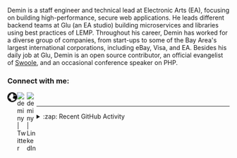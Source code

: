 Demin is a staff engineer and technical lead at Electronic Arts (EA), focusing on building high-performance, secure web applications. He leads different backend teams at Glu (an EA studio) building microservices and libraries using best practices of LEMP. Throughout his career, Demin has worked for a diverse group of companies, from start-ups to some of the Bay Area's largest international corporations, including eBay, Visa, and EA. Besides his daily job at Glu, Demin is an open source contributor, an official evangelist of [Swoole](https://github.com/swoole/swoole-src), and an occasional conference speaker on PHP.

### Connect with me:

[<img align="left" alt="https://deminy.in" width="22px" src="https://raw.githubusercontent.com/iconic/open-iconic/master/svg/globe.svg" />][website]
[<img align="left" alt="deminy | Twitter" width="22px" src="https://cdn.jsdelivr.net/npm/simple-icons@v3/icons/twitter.svg" />][twitter]
[<img align="left" alt="deminy | LinkedIn" width="22px" src="https://cdn.jsdelivr.net/npm/simple-icons@v3/icons/linkedin.svg" />][linkedin]

<br />

[website]: https://deminy.in
[linkedin]: https://www.linkedin.com/in/deminy
[twitter]: https://twitter.com/deminy

---

<details>
  <summary>:zap: Recent GitHub Activity</summary>

<!--START_SECTION:activity-->
1. ❗️ Opened issue [#95](https://github.com/xsolla/xsolla-sdk-php/issues/95) in [xsolla/xsolla-sdk-php](https://github.com/xsolla/xsolla-sdk-php)
2. 🗣 Commented on [#8](https://github.com/swoole/awesome-swoole/issues/8) in [swoole/awesome-swoole](https://github.com/swoole/awesome-swoole)
3. 🎉 Merged PR [#8](https://github.com/swoole/awesome-swoole/pull/8) in [swoole/awesome-swoole](https://github.com/swoole/awesome-swoole)
4. 💪 Opened PR [#719](https://github.com/simplepie/simplepie/pull/719) in [simplepie/simplepie](https://github.com/simplepie/simplepie)
5. 🗣 Commented on [#4586](https://github.com/swoole/swoole-src/issues/4586) in [swoole/swoole-src](https://github.com/swoole/swoole-src)
<!--END_SECTION:activity-->

</details>

